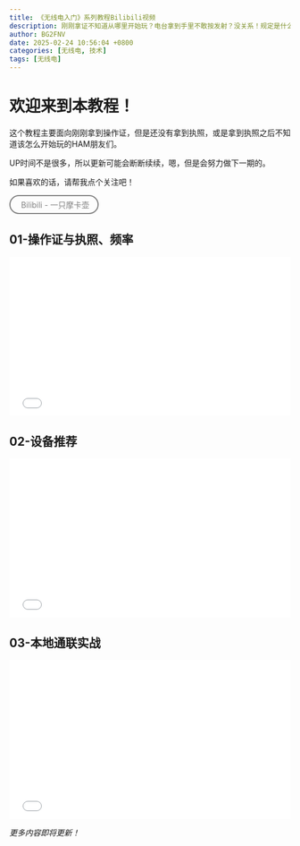 ```yaml
---
title: 《无线电入门》系列教程Bilibili视频
description: 刚刚拿证不知道从哪里开始玩？电台拿到手里不敢按发射？没关系！规定是什么，电台怎么选，中继怎么用...这些视频我会详细告诉你
author: BG2FNV
date: 2025-02-24 10:56:04 +0800
categories: [无线电, 技术]
tags: [无线电]
---
```

# 欢迎来到本教程！
这个教程主要面向刚刚拿到操作证，但是还没有拿到执照，或是拿到执照之后不知道该怎么开始玩的HAM朋友们。

UP时间不是很多，所以更新可能会断断续续，嗯，但是会努力做下一期的。

如果喜欢的话，请帮我点个关注吧！

<a href="https://space.bilibili.com/452038587" target="_blank" style="text-decoration: none; background: transparent; border: 2px solid gray; color: gray; padding: 5px 15px; border-radius: 50px; display: inline-block; text-align: center;">
  Bilibili - 一只摩卡壶</a>

## 01-操作证与执照、频率
<div style="position: relative; width: 100%; padding-bottom: 56.25%; height: 0; overflow: hidden;">
    <iframe src="//player.bilibili.com/player.html?aid=114056597870251&bvid=BV177AdeSEbq&cid=28547943050&p=1&high_quality=1&danmaku=1&autoplay=0" allowfullscreen="allowfullscreen" style="position: absolute; top: 0; left: 0; width: 100%; height: 100%; border: 0;" sandbox="allow-top-navigation allow-same-origin allow-forms allow-scripts"></iframe>
</div>

## 02-设备推荐
<div style="position: relative; width: 100%; padding-bottom: 56.25%; height: 0; overflow: hidden;">
    <iframe src="//player.bilibili.com/player.html?aid=114257874129479&bvid=BV1SgZHYZEbP&cid=29171189508&p=1&high_quality=1&danmaku=1&autoplay=0" allowfullscreen="allowfullscreen" style="position: absolute; top: 0; left: 0; width: 100%; height: 100%; border: 0;" sandbox="allow-top-navigation allow-same-origin allow-forms allow-scripts"></iframe>
</div>

## 03-本地通联实战
<div style="position: relative; width: 100%; padding-bottom: 56.25%; height: 0; overflow: hidden;">
    <iframe src="//player.bilibili.com/player.html?aid=114942099395999&bvid=BV1Ae8BzzEmG&cid=31380998707&p=1&high_quality=1&danmaku=1&autoplay=0" allowfullscreen="allowfullscreen" style="position: absolute; top: 0; left: 0; width: 100%; height: 100%; border: 0;" sandbox="allow-top-navigation allow-same-origin allow-forms allow-scripts"></iframe>
</div>


*更多内容即将更新！*
